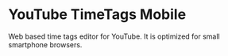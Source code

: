 # YouTube TimeTags Mobile
Web based time tags editor for YouTube. It is optimized for small smartphone browsers.
